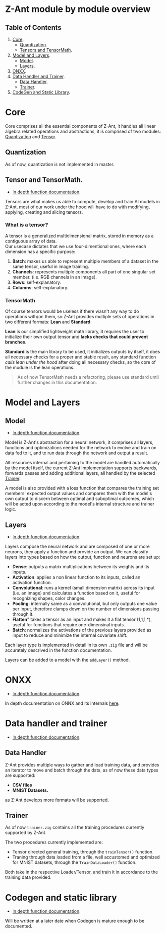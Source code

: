 # Z-Ant module by module overview

## Table of Contents

1. [Core](#core).
    - [Quantization](#quantization).
    - [Tensors and TensorMath](#tensor-and-tensormath).
2. [Model and Layers](#model-and-layers).
    - [Model](#layers).
    - [Layers](#layers).
3. [ONXX](#onxx).
4. [Data Handler and Trainer](#data-handler-and-trainer).
    - [Data Handler](#data-handler).
    - [Trainer](#trainer).
5. [CodeGen and Static Library](#codegen-and-static-library).

# Core

Core comprises all the essential components of Z-Ant, it handles all linear algebra related operations and abstractions, it is comprised of two modules: [Quantization](#quantization) and [Tensor](#tensor-and-tensormath).

## Quantization

As of now, quantization is not implemented in master.

## Tensor and TensorMath. 

- [In depth function documentation](tensor.md).

Tensors are what makes us able to compute, develop and train AI models in Z-Ant, most of our work under the hood will have to do with modifying, applying, creating and slicing tensors.

### What is a tensor?
A tensor is a generalized multidimensional matrix, stored in memory as a contiguous array of data.\
Our usecase dictates that we use four-dimentional ones, where each dimension has a specific purpose:

1. __Batch__: makes us able to represent multiple members of a dataset in the same tensor, useful in image training.
2. __Channels__: represents multiple components all part of one singular set member. (i.e. RGB channels in an image).
3. __Rows__: self-explanatory.
4. __Columns__: self-explanatory.

### TensorMath
Of course tensors would be useless if there wasn't any way to do operations with/on them, so Z-Ant provides multiple sets of operations in two different formats: __Lean__ and __Standard__:

__Lean__ is our simplified lightweight math library, it requires the user to initialize their own output tensor and __lacks checks that could prevent branches__.

__Standard__ is the main library to be used, it initializes outputs by itself, it does all necessary checks for a proper and stable result, any standard function _calls lean under the hood_ after doing all necessary checks, so the core of the module is the lean operations.

> As of now TensorMath needs a refactoring, please use standard until further changes in this documentation.

# Model and Layers

## Model

- [In depth function documentation](model.md).

Model is Z-Ant's abstraction for a neural network, it comprises all layers, functions and optimizations needed for the network to evolve and train on data fed to it, and to run data through the network and output a result.

All resources internal and pertaining to the model are handled automatically by the model itself, the current Z-Ant implementation supports backwards, forwards passes and adding additional layers, all handled by the selected [Trainer](#trainer).

A model is also provided with a loss function that compares the training set members' expected output values and compares them with the model's own output to discern between optimal and suboptimal outcomes, which will be acted upon according to the model's internal structure and trainer logic.

## Layers

- [In depth function documentation](layers.md).

Layers compose the neural network and are composed of one or more neurons, they apply a function and provide an output.
We can classify layers into types based on how the output, function and neurons are set up:

- __Dense__: outputs a matrix multiplications between its weights and its inputs.
- __Activation__: applies a non linear function to its inputs, called an activation function.
- __Convolutional__: runs a kernel (small dimension matrix) across its input (i.e. an image) and calculates a function based on it, useful for recognizing shapes, color changes.
- __Pooling__: internally same as a convolutional, but only outputs one value per input, therefore clamps down on the number of dimensions passing through it.
- __Flatten__" takes a tensor as an input and makes it a flat tensor (1,1,1,*), useful for functions that require one-dimensinal inputs.
- __Batch__: normalizes the activations of the previous layers provided as input to reduce and minimize the internal covariate shift.

Each layer type is implemented in detail in its own `.zig` file and will be accurately descrived in the function documentation.

Layers can be added to a model with the `addLayer()` method.

# ONXX

- [In depth function documentation](onxx.md).

In depth documentation on ONNX and its internals [here](../src/onnx/ONNX_IR.md).

# Data handler and trainer

- [In depth function documentation](data_handler.md).

## Data Handler

Z-Ant provides multiple ways to gather and load training data, and provides an iterator to move and batch through the data, as of now these data types are supported:

- __CSV files__
- __MNIST Datasets.__

as Z-Ant develops more formats will be supported.

## Trainer

As of now ```trainer.zig``` contains all the training procedures currently supported by Z-Ant.

The two procedures currently implemented are:

- Tensor directed general training, through the ```trainTensor()``` function.
- Traning through data loaded from a file, well accustomed and optimized for MNIST datasets, through the ```TrainDataLoader()``` function.

Both take in the respective Loader/Tensor, and train it in accordance to the training data provided.

# Codegen and static library

- [In depth function documentation](codegen.md).

Will be written at a later date when Codegen is mature enough to be documented.





